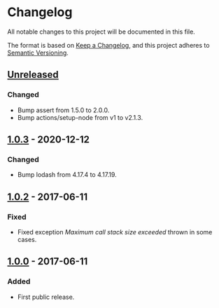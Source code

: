 # Changelog
All notable changes to this project will be documented in this file.

The format is based on [Keep a Changelog](https://keepachangelog.com/en/1.0.0/),
and this project adheres to [Semantic Versioning](https://semver.org/spec/v2.0.0.html).

## [Unreleased]
### Changed
- Bump assert from 1.5.0 to 2.0.0.
- Bump actions/setup-node from v1 to v2.1.3.

## [1.0.3] - 2020-12-12
### Changed
- Bump lodash from 4.17.4 to 4.17.19.

## [1.0.2] - 2017-06-11
### Fixed
- Fixed exception *Maximum call stack size exceeded* thrown in some cases.

## [1.0.0] - 2017-06-11
### Added
- First public release.

[Unreleased]: https://github.com/sschizas/msgpack-response/compare/1.0.3...HEAD
[1.0.3]: https://github.com/sschizas/msgpack-response/compare/v1.0.2...1.0.3
[1.0.2]: https://github.com/sschizas/msgpack-response/compare/vv1.0.0...v1.0.2
[1.0.0]: https://github.com/sschizas/msgpack-response/releases/tag/vv1.0.0
